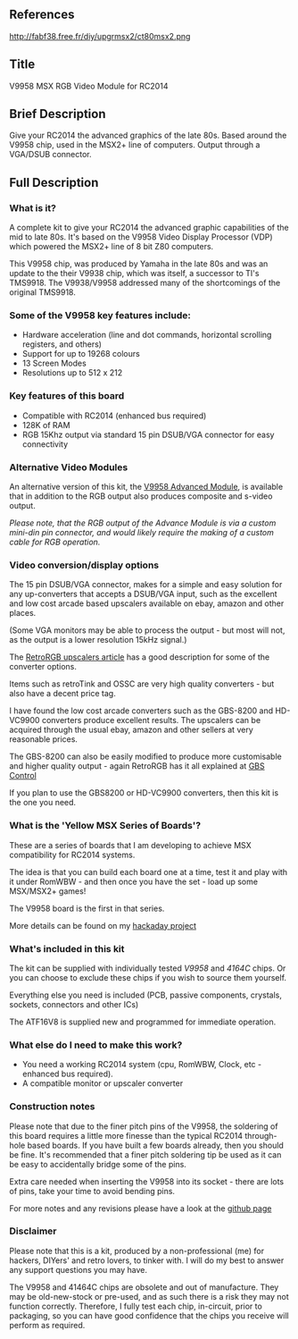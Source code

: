 ## References

http://fabf38.free.fr/diy/upgrmsx2/ct80msx2.png


## Title

V9958 MSX RGB Video Module for RC2014

## Brief Description

Give your RC2014 the advanced graphics of the late 80s.  Based around the V9958 chip, used in the MSX2+ line of computers.  Output through a VGA/DSUB connector.

## Full Description

### What is it?

A complete kit to give your RC2014 the advanced graphic capabilities of the mid to late 80s. It's based on the V9958 Video Display Processor (VDP) which powered
the MSX2+ line of 8 bit Z80 computers.

This V9958 chip, was produced by Yamaha in the late 80s and was an update to the their V9938 chip, which was itself, a successor to TI's TMS9918.  The V9938/V9958 addressed many of the shortcomings of the original TMS9918.

### Some of the V9958 key features include:

* Hardware acceleration (line and dot commands, horizontal scrolling registers, and others)
* Support for up to 19268 colours
* 13 Screen Modes
* Resolutions up to 512 x 212


### Key features of this board

* Compatible with RC2014 (enhanced bus required)
* 128K of RAM
* RGB 15Khz output via standard 15 pin DSUB/VGA connector for easy connectivity

### Alternative Video Modules

An alternative version of this kit, the [V9958 Advanced Module](https://www.tindie.com/products/dinotron/v9958-msx-video-advanced-module-for-rc2014), is available that in addition to the RGB output also produces composite and s-video output.

*Please note, that the RGB output of the Advance Module is via a custom mini-din pin connector, and would likely require the making of a custom cable for RGB operation.*

### Video conversion/display options

The 15 pin DSUB/VGA connector, makes for a simple and easy solution for any up-converters that accepts a DSUB/VGA input, such as the excellent and low cost arcade based upscalers available on ebay, amazon and other places.

(Some VGA monitors may be able to process the output - but most will not, as the output is a lower resolution 15kHz signal.)

The [RetroRGB upscalers article](https://www.retrorgb.com/upscalers.html) has a good description for some of the converter options.

Items such as retroTink and OSSC are very high quality converters - but also have a decent price tag.

I have found the low cost arcade converters such as the GBS-8200 and HD-VC9900 converters produce excellent results.  The upscalers can be acquired through the usual ebay, amazon and other sellers at very reasonable prices.

The GBS-8200 can also be easily modified to produce more customisable and higher quality output - again RetroRGB has it all explained at [GBS Control](https://www.retrorgb.com/gbs-control-installation-overview.html)

If you plan to use the GBS8200 or HD-VC9900 converters, then this kit is the one you need.


### What is the 'Yellow MSX Series of Boards'?

These are a series of boards that I am developing to achieve MSX compatibility for RC2014 systems.

The idea is that you can build each board one at a time, test it and play with it under RomWBW - and then once you have the set - load up some MSX/MSX2+ games!

The V9958 board is the first in that series.

More details can be found on my [hackaday project](https://hackaday.io/project/175574-msx-compatible-boards-for-rc2014)

### What's included in this kit

The kit can be supplied with individually tested *V9958* and *4164C* chips.  Or you can choose to exclude these chips if you wish to source them yourself.

Everything else you need is included (PCB, passive components, crystals, sockets, connectors and other ICs)

The ATF16V8 is supplied new and programmed for immediate operation.

### What else do I need to make this work?

* You need a working RC2014 system (cpu, RomWBW, Clock, etc - enhanced bus required).
* A compatible monitor or upscaler converter

### Construction notes

Please note that due to the finer pitch pins of the V9958, the soldering of this board requires a little more finesse than the typical RC2014 through-hole based boards.  If you have built a few boards already, then you should be fine.  It's recommended that a finer pitch soldering tip be used as it can be easy to accidentally bridge some of the pins.

Extra care needed when inserting the V9958 into its socket - there are lots of pins, take your time to avoid bending pins.

For more notes and any revisions please have a look at the [github page](https://github.com/vipoo/yellow-msx-series-for-rc2014/blob/main/video/README.md)

### Disclaimer

Please note that this is a kit, produced by a non-professional (me) for hackers, DIYers' and retro lovers, to tinker with.  I will do my best to answer any support questions you may have.

The V9958 and 41464C chips are obsolete and out of manufacture.  They may be old-new-stock or pre-used, and as such there is a risk they may not function correctly.  Therefore, I fully test each chip, in-circuit, prior to packaging, so you can have good confidence that the chips you receive will perform as required.


